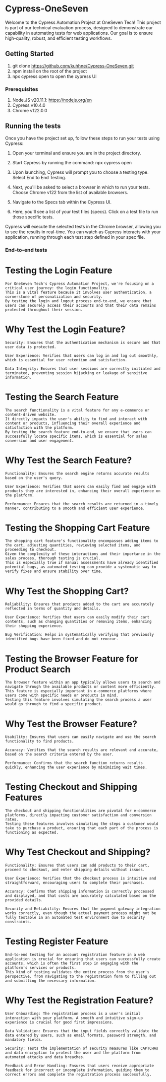 # Cypress-OneSeven

Welcome to the Cypress Automation Project at OneSeven Tech! This project is part of our technical evaluation process, designed to demonstrate our capability in automating tests for web applications. Our goal is to ensure high-quality, robust, and efficient testing workflows.

## Getting Started

1. git clone https://github.com/kuhhne/Cypress-OneSeven.git
2. npm install on the root of the project
3. npx cypress open to open the cypress UI


### Prerequisites

1. Node.JS v20.11.1: https://nodejs.org/en
2. Cypress v10.4.0
3. Chrome v122.0.0


## Running the tests

Once you have the project set up, follow these steps to run your tests using Cypress:

1. Open your terminal and ensure you are in the project directory.

2. Start Cypress by running the command:
    npx cypress open

3. Upon launching, Cypress will prompt you to choose a testing type. Select End to End Testing.

4. Next, you'll be asked to select a browser in which to run your tests. Choose Chrome v122 from the list of available browsers.

5. Navigate to the Specs tab within the Cypress UI.

6. Here, you'll see a list of your test files (specs). Click on a test file to run those specific tests.

Cypress will execute the selected tests in the Chrome browser, allowing you to see the results in real-time. You can watch as Cypress interacts with your application, running through each test step defined in your spec file.

### End-to-end tests

# Testing the Login Feature

    For OneSeven Tech's Cypress Automation Project, we're focusing on a critical user journey: the login functionality. 
    This is a vital feature because it involves user authentication, a cornerstone of personalization and security. 
    By testing the login and logout process end-to-end, we ensure that users can securely access their accounts and that their data remains protected throughout their session.

# Why Test the Login Feature?

    Security: Ensures that the authentication mechanism is secure and that user data is protected.

    User Experience: Verifies that users can log in and log out smoothly, which is essential for user retention and satisfaction.

    Data Integrity: Ensures that user sessions are correctly initiated and terminated, preventing session hijacking or leakage of sensitive information.


# Testing the Search Feature

    The search functionality is a vital feature for any e-commerce or content-driven website. 
    It directly impacts the user's ability to find and interact with content or products, influencing their overall experience and satisfaction with the platform. 
    By testing the search feature end-to-end, we ensure that users can successfully locate specific items, which is essential for sales conversion and user engagement.

# Why Test the Search Feature?

    Functionality: Ensures the search engine returns accurate results based on the user's query.

    User Experience: Verifies that users can easily find and engage with products they are interested in, enhancing their overall experience on the platform.

    Performance: Ensures that the search results are returned in a timely manner, contributing to a smooth and efficient user experience.


# Testing the Shopping Cart Feature

    The shopping cart feature's functionality encompasses adding items to the cart, adjusting quantities, reviewing selected items, and proceeding to checkout.
    Given the complexity of these interactions and their importance in the sales process, thorough testing is crucial. 
    This is especially true if manual assessments have already identified potential bugs, as automated testing can provide a systematic way to verify fixes and ensure stability over time.

# Why Test the Shopping Cart?

    Reliability: Ensures that products added to the cart are accurately reflected in terms of quantity and details.

    User Experience: Verifies that users can easily modify their cart contents, such as changing quantities or removing items, enhancing their shopping experience.

    Bug Verification: Helps in systematically verifying that previously identified bugs have been fixed and do not reoccur.


# Testing the Browser Feature for Product Search

    The browser feature within an app typically allows users to search and navigate through the available products or content more efficiently. 
    This feature is especially important in e-commerce platforms where users come with specific needs or products in mind. 
    Testing this feature involves simulating the search process a user would go through to find a specific product.

# Why Test the Browser Feature?

    Usability: Ensures that users can easily navigate and use the search functionality to find products.

    Accuracy: Verifies that the search results are relevant and accurate, based on the search criteria entered by the user.

    Performance: Confirms that the search function returns results quickly, enhancing the user experience by minimizing wait times.


# Testing Checkout and Shipping Features

    The checkout and shipping functionalities are pivotal for e-commerce platforms, directly impacting customer satisfaction and conversion rates. 
    Testing these features involves simulating the steps a customer would take to purchase a product, ensuring that each part of the process is functioning as expected.

# Why Test Checkout and Shipping?

    Functionality: Ensures that users can add products to their cart, proceed to checkout, and enter shipping details without issues.

    User Experience: Verifies that the checkout process is intuitive and straightforward, encouraging users to complete their purchases.

    Accuracy: Confirms that shipping information is correctly processed and displayed, and that costs are accurately calculated based on the provided details.

    Security and Reliability: Ensures that the payment gateway integration works correctly, even though the actual payment process might not be fully testable in an automated test environment due to security constraints.


# Testing Register Feature

    End-to-end testing for an account registration feature in a web application is crucial for ensuring that users can successfully create accounts, which is often the first step in engaging with the platform's services or products. 
    This kind of testing validates the entire process from the user's perspective, from navigating to the registration form to filling out and submitting the necessary information.

# Why Test the Registration Feature?

    User Onboarding: The registration process is a user's initial interaction with your platform. A smooth and intuitive sign-up experience is crucial for good first impressions.

    Data Validation: Ensures that the input fields correctly validate the data entered by users, such as email formats, password strength, and mandatory fields.

    Security: Tests the implementation of security measures like CAPTCHAs and data encryption to protect the user and the platform from automated attacks and data breaches.

    Feedback and Error Handling: Ensures that users receive appropriate feedback for incorrect or incomplete information, guiding them to correct errors and complete the registration process successfully.